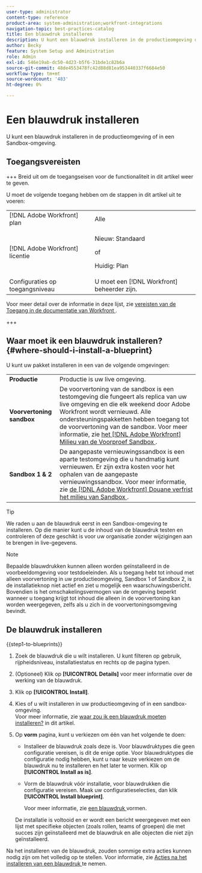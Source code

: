 ```yaml
---
user-type: administrator
content-type: reference
product-area: system-administration;workfront-integrations
navigation-topic: best-practices-catalog
title: Een blauwdruk installeren
description: U kunt een blauwdruk installeren in de productieomgeving of in een Sandbox-omgeving.
author: Becky
feature: System Setup and Administration
role: Admin
exl-id: 546e19ab-dc50-4d23-b5f6-31bde1c82b6a
source-git-commit: 48de4553478fc42d88d81ea953440337f6684e50
workflow-type: tm+mt
source-wordcount: '483'
ht-degree: 0%

---
```


# Een blauwdruk installeren

<!-- Audited: 5/2025 -->

U kunt een blauwdruk installeren in de productieomgeving of in een Sandbox-omgeving.

## Toegangsvereisten

+++ Breid uit om de toegangseisen voor de functionaliteit in dit artikel weer te geven.

U moet de volgende toegang hebben om de stappen in dit artikel uit te voeren:

<table style="table-layout:auto"> 
 <col> 
 <col> 
 <tbody> 
  <tr> 
   <td role="rowheader">[!DNL Adobe Workfront] plan</td> 
   <td>Alle</td> 
  </tr> 
  <tr> 
   <td role="rowheader">[!DNL Adobe Workfront] licentie</td> 
   <td>
   <p>Nieuw: Standaard</p>
   <p>of</p>
   <p>Huidig: Plan</p></td> 
  </tr> 
  <tr> 
   <td role="rowheader">Configuraties op toegangsniveau</td> 
   <td>U moet een [!DNL Workfront] beheerder zijn. </td> 
  </tr> 
 </tbody> 
</table>

Voor meer detail over de informatie in deze lijst, zie [ vereisten van de Toegang in de documentatie van Workfront ](/help/quicksilver/administration-and-setup/add-users/access-levels-and-object-permissions/access-level-requirements-in-documentation.md).

+++

## Waar moet ik een blauwdruk installeren? {#where-should-i-install-a-blueprint}

U kunt uw pakket installeren in een van de volgende omgevingen:

<table style="table-layout:auto">
        <tr>
        <td><strong>Productie</strong></td>
        <td>Productie is uw live omgeving.</td>
    </tr>
    <tr>
        <td><strong>Voorvertoning sandbox</strong></td>
        <td>De voorvertoning van de sandbox is een testomgeving die fungeert als replica van uw live omgeving en die elk weekend door Adobe Workfront wordt vernieuwd. Alle ondersteuningspakketten hebben toegang tot de voorvertoning van de sandbox. Voor meer informatie, zie <a href="../../administration-and-setup/set-up-workfront/workfront-testing-environments/wf-preview-sandbox-environment.md"> het [!DNL Adobe Workfront] Milieu van de Voorproef Sandbox </a>.</td>
    </tr>
    <tr>
        <td><strong>Sandbox 1 &amp; 2</strong></td>
        <td>De aangepaste vernieuwingssandbox is een aparte testomgeving die u handmatig kunt vernieuwen. Er zijn extra kosten voor het ophalen van de aangepaste vernieuwingssandbox. Voor meer informatie, zie <a href="../../administration-and-setup/set-up-workfront/workfront-testing-environments/wf-custom-refresh-sandbox-environment.md"> de [!DNL Adobe Workfront] Douane verfrist het milieu van Sandbox </a>.</td>
    </tr>
</table>

>[!TIP]
>
>We raden u aan de blauwdruk eerst in een Sandbox-omgeving te installeren. Op die manier kunt u de inhoud van de blauwdruk testen en controleren of deze geschikt is voor uw organisatie zonder wijzigingen aan te brengen in live-gegevens.

>[!NOTE]
>
>Bepaalde blauwdrukken kunnen alleen worden geïnstalleerd in de voorbeeldomgeving voor testdoeleinden. Als u toegang hebt tot inhoud met alleen voorvertoning in uw productieomgeving, Sandbox 1 of Sandbox 2, is de installatieknop niet actief en ziet u mogelijk een waarschuwingsbericht.\
>Bovendien is het omschakelingsvermogen van de omgeving beperkt wanneer u toegang krijgt tot inhoud die alleen in de voorvertoning kan worden weergegeven, zelfs als u zich in de voorvertoningsomgeving bevindt.

## De blauwdruk installeren

{{step1-to-blueprints}}

1. Zoek de blauwdruk die u wilt installeren. U kunt filteren op gebruik, rijpheidsniveau, installatiestatus en rechts op de pagina typen.
1. (Optioneel) Klik op **[!UICONTROL Details]** voor meer informatie over de werking van de blauwdruk.
1. Klik op **[!UICONTROL Install]**.
1. Kies of u wilt installeren in uw productieomgeving of in een sandbox-omgeving.\
   Voor meer informatie, zie [ waar zou ik een blauwdruk moeten installeren?](#where-should-i-install-a-blueprint) in dit artikel.
1. Op **vorm** pagina, kunt u verkiezen om één van het volgende te doen:

   * Installeer de blauwdruk zoals deze is. Voor blauwdruktypes die geen configuratie vereisen, is dit de enige optie. Voor blauwdruktypes die configuratie nodig hebben, kunt u naar keuze verkiezen om de blauwdruk nu te installeren en het later te vormen. Klik op **[!UICONTROL Install as is]**.
   * Vorm de blauwdruk vóór installatie, voor blauwdrukken die configuratie vereisen. Maak uw configuratieselecties, dan klik **[!UICONTROL Install blueprint]**.

     Voor meer informatie, zie [ een blauwdruk ](../../administration-and-setup/blueprints/configure-template-package.md) vormen.

   De installatie is voltooid en er wordt een bericht weergegeven met een lijst met specifieke objecten (zoals rollen, teams of groepen) die met succes zijn geïnstalleerd met de blauwdruk en alle objecten die niet zijn geïnstalleerd.

Na het installeren van de blauwdruk, zouden sommige extra acties kunnen nodig zijn om het volledig op te stellen. Voor informatie, zie [ Acties na het installeren van een blauwdruk ](../../administration-and-setup/blueprints/best-next-actions-after-install.md) te nemen.
